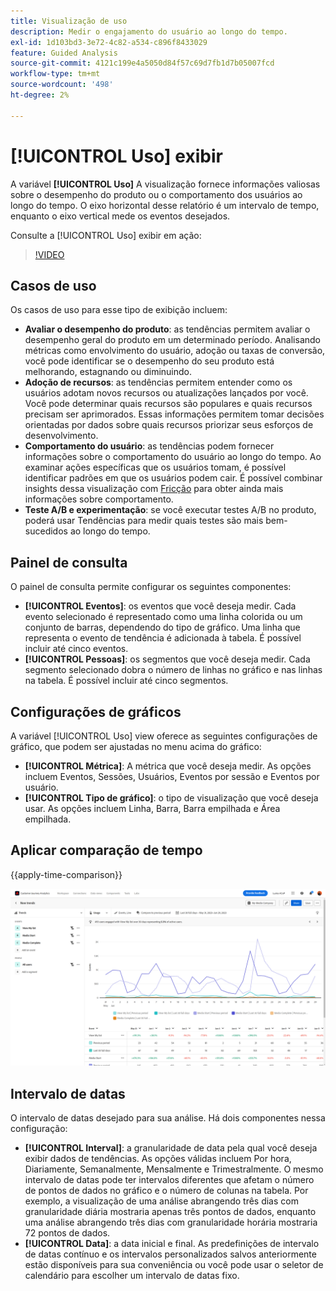 ```yaml
---
title: Visualização de uso
description: Medir o engajamento do usuário ao longo do tempo.
exl-id: 1d103bd3-3e72-4c82-a534-c896f8433029
feature: Guided Analysis
source-git-commit: 4121c199e4a5050d84f57c69d7fb1d7b05007fcd
workflow-type: tm+mt
source-wordcount: '498'
ht-degree: 2%

---
```


# [!UICONTROL Uso] exibir

A variável **[!UICONTROL Uso]** A visualização fornece informações valiosas sobre o desempenho do produto ou o comportamento dos usuários ao longo do tempo. O eixo horizontal desse relatório é um intervalo de tempo, enquanto o eixo vertical mede os eventos desejados.

Consulte a [!UICONTROL Uso] exibir em ação:

>[!VIDEO](https://video.tv.adobe.com/v/3421666/?learn=on)

## Casos de uso

Os casos de uso para esse tipo de exibição incluem:

* **Avaliar o desempenho do produto**: as tendências permitem avaliar o desempenho geral do produto em um determinado período. Analisando métricas como envolvimento do usuário, adoção ou taxas de conversão, você pode identificar se o desempenho do seu produto está melhorando, estagnando ou diminuindo.
* **Adoção de recursos**: as tendências permitem entender como os usuários adotam novos recursos ou atualizações lançados por você. Você pode determinar quais recursos são populares e quais recursos precisam ser aprimorados. Essas informações permitem tomar decisões orientadas por dados sobre quais recursos priorizar seus esforços de desenvolvimento.
* **Comportamento do usuário**: as tendências podem fornecer informações sobre o comportamento do usuário ao longo do tempo. Ao examinar ações específicas que os usuários tomam, é possível identificar padrões em que os usuários podem cair. É possível combinar insights dessa visualização com [Fricção](friction.md) para obter ainda mais informações sobre comportamento.
* **Teste A/B e experimentação**: se você executar testes A/B no produto, poderá usar Tendências para medir quais testes são mais bem-sucedidos ao longo do tempo.

## Painel de consulta

O painel de consulta permite configurar os seguintes componentes:

* **[!UICONTROL Eventos]**: os eventos que você deseja medir. Cada evento selecionado é representado como uma linha colorida ou um conjunto de barras, dependendo do tipo de gráfico. Uma linha que representa o evento de tendência é adicionada à tabela. É possível incluir até cinco eventos.
* **[!UICONTROL Pessoas]**: os segmentos que você deseja medir. Cada segmento selecionado dobra o número de linhas no gráfico e nas linhas na tabela. É possível incluir até cinco segmentos.

## Configurações de gráficos

A variável [!UICONTROL Uso] view oferece as seguintes configurações de gráfico, que podem ser ajustadas no menu acima do gráfico:

* **[!UICONTROL Métrica]**: A métrica que você deseja medir. As opções incluem Eventos, Sessões, Usuários, Eventos por sessão e Eventos por usuário.
* **[!UICONTROL Tipo de gráfico]**: o tipo de visualização que você deseja usar. As opções incluem Linha, Barra, Barra empilhada e Área empilhada.

## Aplicar comparação de tempo

{{apply-time-comparison}}

![Comparação de tempo de uso](../assets/usage-compare.png)

## Intervalo de datas

O intervalo de datas desejado para sua análise. Há dois componentes nessa configuração:

* **[!UICONTROL Interval]**: a granularidade de data pela qual você deseja exibir dados de tendências. As opções válidas incluem Por hora, Diariamente, Semanalmente, Mensalmente e Trimestralmente. O mesmo intervalo de datas pode ter intervalos diferentes que afetam o número de pontos de dados no gráfico e o número de colunas na tabela. Por exemplo, a visualização de uma análise abrangendo três dias com granularidade diária mostraria apenas três pontos de dados, enquanto uma análise abrangendo três dias com granularidade horária mostraria 72 pontos de dados.
* **[!UICONTROL Data]**: a data inicial e final. As predefinições de intervalo de datas contínuo e os intervalos personalizados salvos anteriormente estão disponíveis para sua conveniência ou você pode usar o seletor de calendário para escolher um intervalo de datas fixo.
